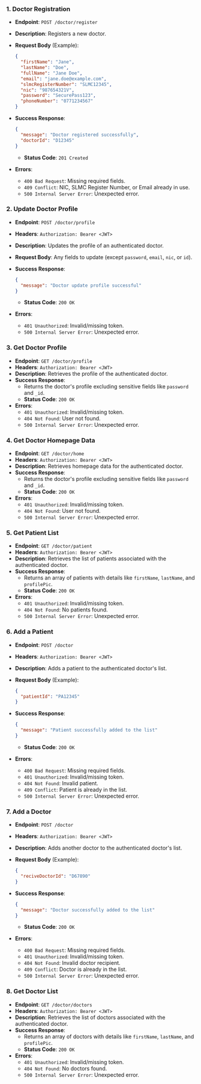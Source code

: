 ### **1. Doctor Registration**

- **Endpoint**: `POST /doctor/register`
- **Description**: Registers a new doctor.
- **Request Body** (Example):
    
    ```json
    {
      "firstName": "Jane",
      "lastName": "Doe",
      "fullName": "Jane Doe",
      "email": "jane.doe@example.com",
      "slmcRegisterNumber": "SLMC12345",
      "nic": "987654321V",
      "password": "SecurePass123",
      "phoneNumber": "0771234567"
    }
    ```
    
- **Success Response**:
    
    ```json
    {
      "message": "Doctor registered successfully",
      "doctorId": "D12345"
    }
    ```
    
    - **Status Code**: `201 Created`
- **Errors**:
    - `400 Bad Request`: Missing required fields.
    - `409 Conflict`: NIC, SLMC Register Number, or Email already in use.
    - `500 Internal Server Error`: Unexpected error.

### **2. Update Doctor Profile**

- **Endpoint**: `POST /doctor/profile`
- **Headers**: `Authorization: Bearer <JWT>`
- **Description**: Updates the profile of an authenticated doctor.
- **Request Body**: Any fields to update (except `password`, `email`, `nic`, or `id`).
- **Success Response**:
    
    ```json
    {
      "message": "Doctor update profile successful"
    }
    ```
    
    - **Status Code**: `200 OK`
- **Errors**:
    - `401 Unauthorized`: Invalid/missing token.
    - `500 Internal Server Error`: Unexpected error.

### **3. Get Doctor Profile**

- **Endpoint**: `GET /doctor/profile`
- **Headers**: `Authorization: Bearer <JWT>`
- **Description**: Retrieves the profile of the authenticated doctor.
- **Success Response**:
    - Returns the doctor's profile excluding sensitive fields like `password` and `_id`.
    - **Status Code**: `200 OK`
- **Errors**:
    - `401 Unauthorized`: Invalid/missing token.
    - `404 Not Found`: User not found.
    - `500 Internal Server Error`: Unexpected error.

### **4. Get Doctor Homepage Data**

- **Endpoint**: `GET /doctor/home`
- **Headers**: `Authorization: Bearer <JWT>`
- **Description**: Retrieves homepage data for the authenticated doctor.
- **Success Response**:
    - Returns the doctor's profile excluding sensitive fields like `password` and `_id`.
    - **Status Code**: `200 OK`
- **Errors**:
    - `401 Unauthorized`: Invalid/missing token.
    - `404 Not Found`: User not found.
    - `500 Internal Server Error`: Unexpected error.

### **5. Get Patient List**

- **Endpoint**: `GET /doctor/patient`
- **Headers**: `Authorization: Bearer <JWT>`
- **Description**: Retrieves the list of patients associated with the authenticated doctor.
- **Success Response**:
    - Returns an array of patients with details like `firstName`, `lastName`, and `profilePic`.
    - **Status Code**: `200 OK`
- **Errors**:
    - `401 Unauthorized`: Invalid/missing token.
    - `404 Not Found`: No patients found.
    - `500 Internal Server Error`: Unexpected error.

### **6. Add a Patient**

- **Endpoint**: `POST /doctor`
- **Headers**: `Authorization: Bearer <JWT>`
- **Description**: Adds a patient to the authenticated doctor's list.
- **Request Body** (Example):
    
    ```json
    {
      "patientId": "PA12345"
    }
    ```
    
- **Success Response**:
    
    ```json
    {
      "message": "Patient successfully added to the list"
    }
    ```
    
    - **Status Code**: `200 OK`
- **Errors**:
    - `400 Bad Request`: Missing required fields.
    - `401 Unauthorized`: Invalid/missing token.
    - `404 Not Found`: Invalid patient.
    - `409 Conflict`: Patient is already in the list.
    - `500 Internal Server Error`: Unexpected error.

### **7. Add a Doctor**

- **Endpoint**: `POST /doctor`
- **Headers**: `Authorization: Bearer <JWT>`
- **Description**: Adds another doctor to the authenticated doctor's list.
- **Request Body** (Example):
    
    ```json
    {
      "reciveDoctorId": "D67890"
    }
    ```
    
- **Success Response**:
    
    ```json
    {
      "message": "Doctor successfully added to the list"
    }
    ```
    
    - **Status Code**: `200 OK`
- **Errors**:
    - `400 Bad Request`: Missing required fields.
    - `401 Unauthorized`: Invalid/missing token.
    - `404 Not Found`: Invalid doctor recipient.
    - `409 Conflict`: Doctor is already in the list.
    - `500 Internal Server Error`: Unexpected error.

### **8. Get Doctor List**

- **Endpoint**: `GET /doctor/doctors`
- **Headers**: `Authorization: Bearer <JWT>`
- **Description**: Retrieves the list of doctors associated with the authenticated doctor.
- **Success Response**:
    - Returns an array of doctors with details like `firstName`, `lastName`, and `profilePic`.
    - **Status Code**: `200 OK`
- **Errors**:
    - `401 Unauthorized`: Invalid/missing token.
    - `404 Not Found`: No doctors found.
    - `500 Internal Server Error`: Unexpected error.
